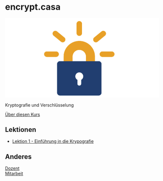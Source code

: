 # encrypt.casa
![](/letsencrypt.png)

Kryptografie und Verschlüsselung

[Über diesen Kurs](%C3%BCber.md)

## Lektionen

* [Lektion 1 - Einführung in die Krypografie](topic-1/readme.md)

## Anderes

[Dozent](dozent.md)  
[Mitarbeit](mitarbeit)